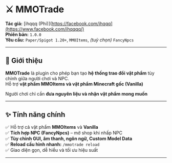 # ⚔️ MMOTrade

**Tác giả:** [ihqqq (Phi)](https://facebook.com/ihqqq](https://www.facebook.com/ihqqqq/)  
**Phiên bản:** `1.0.0`  
**Yêu cầu:** `Paper/Spigot 1.20+`, `MMOItems`, *(tuỳ chọn)* `FancyNpcs`

---

## 🧩 Giới thiệu

**MMOTrade** là plugin cho phép bạn tạo **hệ thống trao đổi vật phẩm** tùy chỉnh giữa người chơi và NPC.  
Hỗ trợ **vật phẩm MMOItems và vật phẩm Minecraft gốc (Vanilla)**

Người chơi chỉ cần **đưa nguyên liệu và nhận vật phẩm mong muốn**

---

## ✨ Tính năng chính

✅ Hỗ trợ cả vật phẩm **MMOItems** và **Vanilla**   
✅ **Tích hợp NPC (FancyNpcs)** – mở shop khi nhấp NPC  
✅ **Tùy chỉnh GUI, âm thanh, ngôn ngữ, Custom Model Data**  
✅ **Reload cấu hình nhanh:** `/mmotrade reload`  
✅ Giao diện gọn, dễ hiểu và tối ưu hiệu suất  

---






